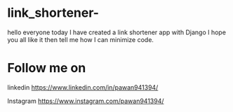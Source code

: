 # link_shortener-
hello everyone today I have created a link shortener app with Django I hope you all like it then tell me how I can minimize code. 

 # Follow me on
 linkedin https://www.linkedin.com/in/pawan941394/
 
 Instagram https://www.instagram.com/pawan941394/
